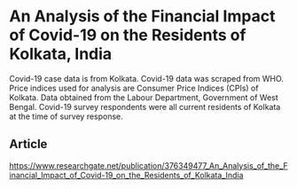 # An Analysis of the Financial Impact of Covid-19 on the Residents of Kolkata, India

Covid-19 case data is from Kolkata. Covid-19 data was scraped from WHO.
Price indices used for analysis are Consumer Price Indices (CPIs) of Kolkata. Data obtained from the Labour Department, Government of West Bengal.
Covid-19 survey respondents were all current residents of Kolkata at the time of survey response.

## Article
https://www.researchgate.net/publication/376349477_An_Analysis_of_the_Financial_Impact_of_Covid-19_on_the_Residents_of_Kolkata_India
